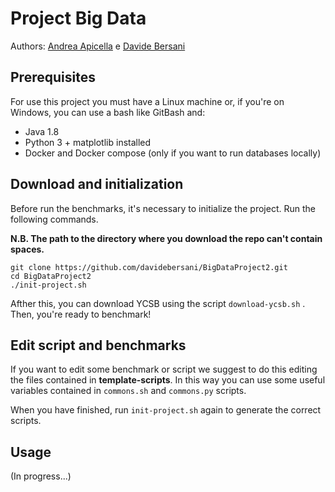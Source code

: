 # Project Big Data 
 Authors: [Andrea Apicella](https://github.com/andrea19081996) e [Davide Bersani](https://github.com/davidebersani)

## Prerequisites
For use this project you must have a Linux machine or, if you're on Windows, you can use a bash like GitBash and:
* Java 1.8
* Python 3 + matplotlib installed
* Docker and Docker compose (only if you want to run databases locally)


## Download and initialization
Before run the benchmarks, it's necessary to initialize the project.
Run the following commands.

**N.B. The path to the directory where you download the repo can't contain spaces.**
```
git clone https://github.com/davidebersani/BigDataProject2.git
cd BigDataProject2
./init-project.sh
```
Afther this, you can download YCSB using the script ```download-ycsb.sh``` . Then, you're ready to benchmark!

## Edit script and benchmarks
If you want to edit some benchmark or script we suggest to do this editing the files contained in **template-scripts**. In this way you can use some useful variables contained in ```commons.sh``` and ```commons.py``` scripts.

When you have finished, run ```init-project.sh``` again to generate the correct scripts.

## Usage
(In progress...)
